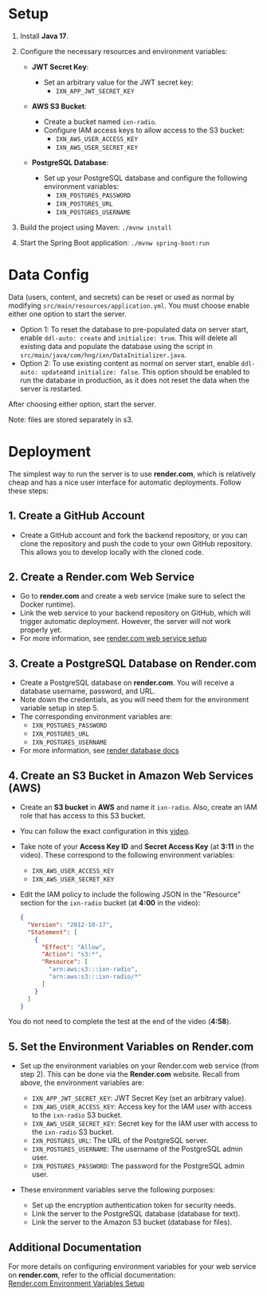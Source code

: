 # Setup

1. Install **Java 17**.

2. Configure the necessary resources and environment variables:

    - **JWT Secret Key**:
        - Set an arbitrary value for the JWT secret key:
            - `IXN_APP_JWT_SECRET_KEY`

    - **AWS S3 Bucket**:
        - Create a bucket named `ixn-radio`.
        - Configure IAM access keys to allow access to the S3 bucket:
            - `IXN_AWS_USER_ACCESS_KEY`
            - `IXN_AWS_USER_SECRET_KEY`

    - **PostgreSQL Database**:
        - Set up your PostgreSQL database and configure the following environment variables:
            - `IXN_POSTGRES_PASSWORD`
            - `IXN_POSTGRES_URL`
            - `IXN_POSTGRES_USERNAME`

3. Build the project using Maven:
   `./mvnw install`
4. Start the Spring Boot application:
    `./mvnw spring-boot:run`

# Data Config

Data (users, content, and secrets) can be reset or used as normal by modifying `src/main/resources/application.yml`. You must choose enable either one option to start the server.
- Option 1: To reset the database to pre-populated data on server start, enable `ddl-auto: create` and `initialize: true`. This will delete all existing data and populate the database using the script in `src/main/java/com/hng/ixn/DataInitializer.java`. 
- Option 2: To use existing content as normal on server start, enable `ddl-auto: update`and `initialize: false`. This option should be enabled to run the database in production, as it does not reset the data when the server is restarted.

After choosing either option, start the server.

Note: files are stored separately in s3.

# Deployment

The simplest way to run the server is to use **render.com**, which is relatively cheap and has a nice user interface for automatic deployments. Follow these steps:

## 1. Create a GitHub Account
- Create a GitHub account and fork the backend repository, or you can clone the repository and push the code to your own GitHub repository. This allows you to develop locally with the cloned code.

## 2. Create a Render.com Web Service
- Go to **render.com** and create a web service (make sure to select the Docker runtime).
- Link the web service to your backend repository on GitHub, which will trigger automatic deployment. However, the server will not work properly yet.
- For more information, see [render.com web service setup](https://docs.render.com/web-services)

## 3. Create a PostgreSQL Database on Render.com
- Create a PostgreSQL database on **render.com**. You will receive a database username, password, and URL.
- Note down the credentials, as you will need them for the environment variable setup in step 5.
- The corresponding environment variables are:
  - `IXN_POSTGRES_PASSWORD`
  - `IXN_POSTGRES_URL`
  - `IXN_POSTGRES_USERNAME`
- For more information, see [render database docs](https://docs.render.com/databases)

## 4. Create an S3 Bucket in Amazon Web Services (AWS)
- Create an **S3 bucket** in **AWS** and name it `ixn-radio`. Also, create an IAM role that has access to this S3 bucket.
- You can follow the exact configuration in this [video](https://www.youtube.com/watch?v=FLIp6BLtwjk).
- Take note of your **Access Key ID** and **Secret Access Key** (at **3:11** in the video). These correspond to the following environment variables:
  - `IXN_AWS_USER_ACCESS_KEY`
  - `IXN_AWS_USER_SECRET_KEY`
  
- Edit the IAM policy to include the following JSON in the "Resource" section for the `ixn-radio` bucket (at **4:00** in the video):
  ```json
  {
    "Version": "2012-10-17",
    "Statement": [
      {
        "Effect": "Allow",
        "Action": "s3:*",
        "Resource": [
          "arn:aws:s3:::ixn-radio",
          "arn:aws:s3:::ixn-radio/*"
        ]
      }
    ]
  }

You do not need to complete the test at the end of the video (**4:58**).

## 5. Set the Environment Variables on Render.com
- Set up the environment variables on your Render.com web service (from step 2). This can be done via the **Render.com** website. Recall from above, the environment variables are:
  - `IXN_APP_JWT_SECRET_KEY`: JWT Secret Key (set an arbitrary value).
  - `IXN_AWS_USER_ACCESS_KEY`: Access key for the IAM user with access to the `ixn-radio` S3 bucket.
  - `IXN_AWS_USER_SECRET_KEY`: Secret key for the IAM user with access to the `ixn-radio` S3 bucket.
  - `IXN_POSTGRES_URL`: The URL of the PostgreSQL server.
  - `IXN_POSTGRES_USERNAME`: The username of the PostgreSQL admin user.
  - `IXN_POSTGRES_PASSWORD`: The password for the PostgreSQL admin user.

- These environment variables serve the following purposes:
  - Set up the encryption authentication token for security needs.
  - Link the server to the PostgreSQL database (database for text).
  - Link the server to the Amazon S3 bucket (database for files).

## Additional Documentation
For more details on configuring environment variables for your web service on **render.com**, refer to the official documentation:  
[Render.com Environment Variables Setup](https://docs.render.com/configure-environment-variables)

